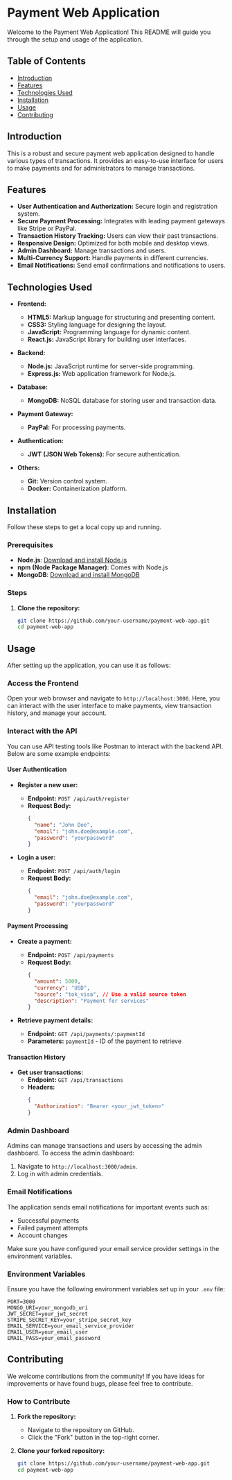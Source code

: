 # Payment Web Application

Welcome to the Payment Web Application! This README will guide you through the setup and usage of the application.

## Table of Contents
- [Introduction](#introduction)
- [Features](#features)
- [Technologies Used](#technologies-used)
- [Installation](#installation)
- [Usage](#usage)
- [Contributing](#contributing)

## Introduction
This is a robust and secure payment web application designed to handle various types of transactions. It provides an easy-to-use interface for users to make payments and for administrators to manage transactions.

## Features
- **User Authentication and Authorization:** Secure login and registration system.
- **Secure Payment Processing:** Integrates with leading payment gateways like Stripe or PayPal.
- **Transaction History Tracking:** Users can view their past transactions.
- **Responsive Design:** Optimized for both mobile and desktop views.
- **Admin Dashboard:** Manage transactions and users.
- **Multi-Currency Support:** Handle payments in different currencies.
- **Email Notifications:** Send email confirmations and notifications to users.

## Technologies Used
- **Frontend:**
  - **HTML5:** Markup language for structuring and presenting content.
  - **CSS3:** Styling language for designing the layout.
  - **JavaScript:** Programming language for dynamic content.
  - **React.js:** JavaScript library for building user interfaces.
  
- **Backend:**
  - **Node.js:** JavaScript runtime for server-side programming.
  - **Express.js:** Web application framework for Node.js.
  
- **Database:**
  - **MongoDB:** NoSQL database for storing user and transaction data.
  
- **Payment Gateway:**
  - **PayPal:** For processing payments.
  
- **Authentication:**
  - **JWT (JSON Web Tokens):** For secure authentication.
  
- **Others:**
  - **Git:** Version control system.
  - **Docker:** Containerization platform.

## Installation
Follow these steps to get a local copy up and running.

### Prerequisites
- **Node.js**: [Download and install Node.js](https://nodejs.org/)
- **npm (Node Package Manager)**: Comes with Node.js
- **MongoDB**: [Download and install MongoDB](https://www.mongodb.com/try/download/community)

### Steps
1. **Clone the repository:**
   ```sh
   git clone https://github.com/your-username/payment-web-app.git
   cd payment-web-app
## Usage

After setting up the application, you can use it as follows:

### Access the Frontend
Open your web browser and navigate to `http://localhost:3000`. Here, you can interact with the user interface to make payments, view transaction history, and manage your account.

### Interact with the API
You can use API testing tools like Postman to interact with the backend API. Below are some example endpoints:

#### User Authentication
- **Register a new user:**
  - **Endpoint:** `POST /api/auth/register`
  - **Request Body:**
    ```json
    {
      "name": "John Doe",
      "email": "john.doe@example.com",
      "password": "yourpassword"
    }
    ```

- **Login a user:**
  - **Endpoint:** `POST /api/auth/login`
  - **Request Body:**
    ```json
    {
      "email": "john.doe@example.com",
      "password": "yourpassword"
    }
    ```

#### Payment Processing
- **Create a payment:**
  - **Endpoint:** `POST /api/payments`
  - **Request Body:**
    ```json
    {
      "amount": 5000,
      "currency": "USD",
      "source": "tok_visa", // Use a valid source token
      "description": "Payment for services"
    }
    ```

- **Retrieve payment details:**
  - **Endpoint:** `GET /api/payments/:paymentId`
  - **Parameters:** `paymentId` - ID of the payment to retrieve

#### Transaction History
- **Get user transactions:**
  - **Endpoint:** `GET /api/transactions`
  - **Headers:**
    ```json
    {
      "Authorization": "Bearer <your_jwt_token>"
    }
    ```

### Admin Dashboard
Admins can manage transactions and users by accessing the admin dashboard. To access the admin dashboard:
1. Navigate to `http://localhost:3000/admin`.
2. Log in with admin credentials.

### Email Notifications
The application sends email notifications for important events such as:
- Successful payments
- Failed payment attempts
- Account changes

Make sure you have configured your email service provider settings in the environment variables.

### Environment Variables
Ensure you have the following environment variables set up in your `.env` file:
```env
PORT=3000
MONGO_URI=your_mongodb_uri
JWT_SECRET=your_jwt_secret
STRIPE_SECRET_KEY=your_stripe_secret_key
EMAIL_SERVICE=your_email_service_provider
EMAIL_USER=your_email_user
EMAIL_PASS=your_email_password
```

## Contributing

We welcome contributions from the community! If you have ideas for improvements or have found bugs, please feel free to contribute.

### How to Contribute

1. **Fork the repository:**
   - Navigate to the repository on GitHub.
   - Click the "Fork" button in the top-right corner.

2. **Clone your forked repository:**
   ```sh
   git clone https://github.com/your-username/payment-web-app.git
   cd payment-web-app
   ```
